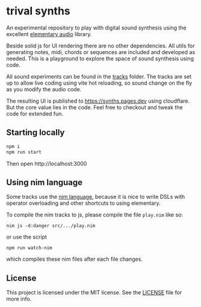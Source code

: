 # trival synths

An experimental repository to play with digital sound synthesis using the
excellent [elementary audio](https://elementary.audio) library.

Beside solid js for UI rendering there are no other dependencies. All utils for
generating notes, midi, chords or sequences are included and developed as
needed. This is a playground to explore the space of sound synthesis using code.

All sound experiments can be found in the [tracks](/src/tracks/) folder. The
tracks are set up to allow live coding using vite hot reloading, so sound change
on the fly as you modify the audio code.

The resulting UI is published to https://synths.pages.dev using cloudflare. But
the core value lies in the code. Feel free to checkout and tweak the code for
extended fun.

## Starting locally

```bash
npm i
npm run start
```

Then open http://localhost:3000

## Using nim language

Some tracks use the [nim language](https://nim-lang.org/), because it is nice to
write DSLs with operator overloading and other shortcuts to using elementary.

To compile the nim tracks to js, please compile the file `play.nim` like so:

```
nim js -d:danger src/.../play.nim
```

or use the script

```
npm run watch-nim
```

which compiles these nim files after each file changes.

## License

This project is licensed under the MIT license. See the [LICENSE](LICENSE) file
for more info.
